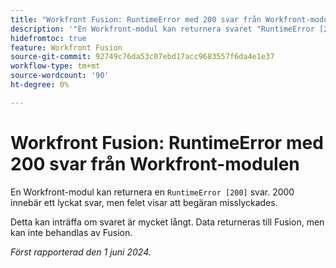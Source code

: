 ```yaml
---
title: "Workfront Fusion: RuntimeError med 200 svar från Workfront-modulen"
description: '"En Workfront-modul kan returnera svaret "RuntimeError [200]". 2000 innebär ett lyckat svar, men felet visar att begäran misslyckades."'
hidefromtoc: true
feature: Workfront Fusion
source-git-commit: 92749c76da53c07ebd17acc9683557f6da4e1e37
workflow-type: tm+mt
source-wordcount: '90'
ht-degree: 0%

---
```



# Workfront Fusion: RuntimeError med 200 svar från Workfront-modulen

En Workfront-modul kan returnera en `RuntimeError [200]` svar. 2000 innebär ett lyckat svar, men felet visar att begäran misslyckades.

Detta kan inträffa om svaret är mycket långt. Data returneras till Fusion, men kan inte behandlas av Fusion.

_Först rapporterad den 1 juni 2024._
